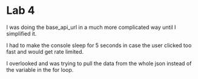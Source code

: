 # Lab 4
 
I was doing the base_api_url in a much more complicated way until I simplified it.

I had to make the console sleep for 5 seconds in case the user clicked too fast and would get rate limited.

I overlooked and was trying to pull the data from the whole json instead of the variable in the for loop.
